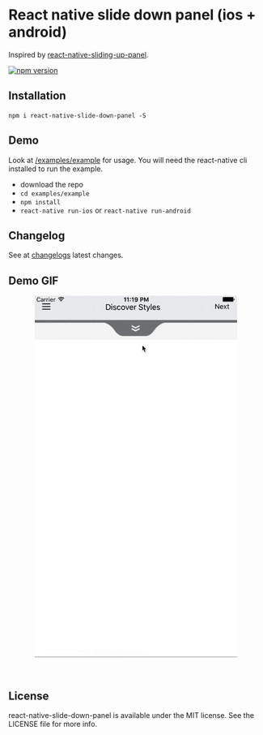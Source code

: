 # React native slide down panel (ios + android)

Inspired by [react-native-sliding-up-panel](https://github.com/ninamanalo19/react-native-sliding-up-panel).

[![npm version](https://badge.fury.io/js/react-native-slide-down-panel.svg)](https://badge.fury.io/js/react-native-slide-down-panel)

## Installation

```
npm i react-native-slide-down-panel -S
```

## Demo

Look at [/examples/example](examples/example) for usage. You will need the react-native cli installed to run the example.

- download the repo
- `cd examples/example`
- `npm install`
- `react-native run-ios` or `react-native run-android`

## Changelog

See at [changelogs](CHANGELOG.md) latest changes.

## Demo GIF

<p align="center">
    <img src ="./slide-down.gif" />
</p>

<br>


## License

react-native-slide-down-panel is available under the MIT license. See the LICENSE file for more info.
